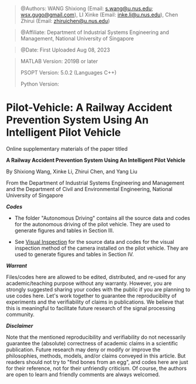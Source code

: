 > @Authors: WANG Shixiong (Email: <s.wang@u.nus.edu>; <wsx.gugo@gmail.com>), 
> LI   Xinke    (Email: <inke.li@u.nus.edu>), 
> Chen Zhirui   (Email: <zhiruichen@u.nus.edu>)

> @Affiliate: Department of Industrial Systems Engineering and Management, National University of Singapore 

> @Date: First Uploaded Aug 08, 2023

> MATLAB Version: 2019B or later
>
> PSOPT Version: 5.0.2 (Languages C++)
> 
> Python Version: 

# Pilot-Vehicle: A Railway Accident Prevention System Using An Intelligent Pilot Vehicle

Online supplementary materials of the paper titled 

**A Railway Accident Prevention System Using An Intelligent Pilot Vehicle**
   
By Shixiong Wang, Xinke Li, Zhirui Chen, and Yang Liu

From the Department of Industrial Systems Engineering and Management and the Department of Civil and Environmental Engineering, National University of Singapore
   
***Codes***

- The folder "Autonomous Driving" contains all the source data and codes for the autonomous driving of the pilot vehicle. They are used to generate figures and tables in Section III.
    
- See [Visual Inspection](https://github.com/Spratm-Asleaf/Visual-Inspection) for the source data and codes for the visual inspection method of the camera installed on the pilot vehicle.  They are used to generate figures and tables in Section IV.

***Warrant***

Files/codes here are allowed to be edited, distributed, and re-used for any academic/teaching purpose without any warranty. However, you are strongly suggested sharing your codes with the public if you are planning to use codes here. Let's work together to guarantee the reproducibilty of experiments and the verifiability of claims in publications. We believe that this is meaningful to facilitate future research of the signal processing community.


***Disclaimer***

Note that the mentioned reproducibility and verifiability do not necessarily guarantee the (absolute) correctness of academic claims in a scientific publication. Future research may deny or modify or improve the philosophies, methods, models, and/or claims conveyed in this article. But readers should not try to "find bones from an egg", and codes here are just for their reference, not for their unfriendly criticism. Of course, the authors are open to learn and friendly comments are always welcomed.

